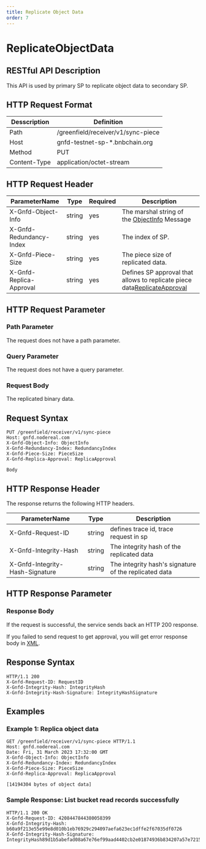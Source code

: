 ```yaml
---
title: Replicate Object Data
order: 7
---
```


# ReplicateObjectData

## RESTful API Description

This API is used by primary SP to replicate object data to secondary SP.

## HTTP Request Format

| Desscription | Definition                         |
| ------------ | ---------------------------------- |
| Path         | /greenfield/receiver/v1/sync-piece |
| Host         | gnfd-testnet-sp-*.bnbchain.org     |
| Method       | PUT                                |
| Content-Type | application/octet-stream           |

## HTTP Request Header

| ParameterName           | Type   | Required | Description                                                                                                                            |
| ----------------------- | ------ | -------- | -------------------------------------------------------------------------------------------------------------------------------------- |
| X-Gnfd-Object-Info      | string | yes      | The marshal string of the [ObjectInfo](./header/replicate_object_data_header.md#objectinfo) Message                                    |
| X-Gnfd-Redundancy-Index | string | yes      | The index of SP.                                                                                                                       |
| X-Gnfd-Piece-Size       | string | yes      | The piece size of replicated data.                                                                                                     |
| X-Gnfd-Replica-Approval | string | yes      | Defines SP approval that allows to replicate piece data[ReplicateApproval](./header/replicate_object_data_header.md#replicateapproval) |

## HTTP Request Parameter

### Path Parameter

The request does not have a path parameter.

### Query Parameter

The request does not have a query parameter.

### Request Body

The replicated binary data.

## Request Syntax

```shell
PUT /greenfield/receiver/v1/sync-piece
Host: gnfd.nodereal.com
X-Gnfd-Object-Info: ObjectInfo
X-Gnfd-Redundancy-Index: RedundancyIndex
X-Gnfd-Piece-Size: PieceSize
X-Gnfd-Replica-Approval: ReplicaApproval

Body
```

## HTTP Response Header

The response returns the following HTTP headers.

| ParameterName                   | Type   | Description                                           |
| ------------------------------- | ------ | ----------------------------------------------------- |
| X-Gnfd-Request-ID               | string | defines trace id, trace request in sp                 |
| X-Gnfd-Integrity-Hash           | string | The integrity hash of the replicated data             |
| X-Gnfd-Integrity-Hash-Signature | string | The integrity hash's signature of the replicated data |

## HTTP Response Parameter

### Response Body

If the request is successful, the service sends back an HTTP 200 response.

If you failed to send request to get approval, you will get error response body in [XML](./common/error.md#sp-error-response-parameter).

## Response Syntax

```shell
HTTP/1.1 200
X-Gnfd-Request-ID: RequestID
X-Gnfd-Integrity-Hash: IntegrityHash
X-Gnfd-Integrity-Hash-Signature: IntegrityHashSignature
```

## Examples

### Example 1: Replica object data

```shell
GET /greenfield/receiver/v1/sync-piece HTTP/1.1
Host: gnfd.nodereal.com
Date: Fri, 31 March 2023 17:32:00 GMT
X-Gnfd-Object-Info: ObjectInfo
X-Gnfd-Redundancy-Index: RedundancyIndex
X-Gnfd-Piece-Size: PieceSize
X-Gnfd-Replica-Approval: ReplicaApproval

[14194304 bytes of object data]
```

### Sample Response: List bucket read records successfully

```shell
HTTP/1.1 200 OK
X-Gnfd-Request-ID: 4208447844380058399
X-Gnfd-Integrity-Hash: b60a9f213e55e99e8d010b1eb76929c294097aefa623ec1dffe2f67035df0726
X-Gnfd-Integrity-Hash-Signature: IntegrityHash89d1b5abefad08a67e76ef99aad4402cb2e01874936b834207a57e7215e2d4352de95922c2e2542d78141d278787e1163d42c13a43637f2f21f786e767a41dcb01Signature
```
